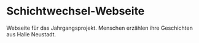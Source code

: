 # Schichtwechsel-Webseite
Webseite für das Jahrgangsprojekt.
Menschen erzählen ihre Geschichten aus Halle Neustadt.
